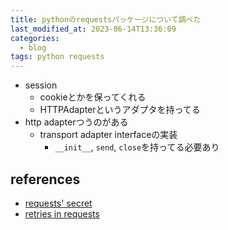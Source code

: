 ```yaml
---
title: pythonのrequestsパッケージについて調べた
last_modified_at: 2023-06-14T13:36:09
categories:
  - blog
tags: python requests
---
```


- session
  - cookieとかを保ってくれる
  - HTTPAdapterというアダプタを持ってる
- http adapterつうのがある
  - transport adapter interfaceの実装
    - `__init__`, `send`, `close`を持ってる必要あり

## references

- [requests' secret][requests' secret]
- [retries in requests][retries in requests]

<!-- link -->
[retries in requests]: https://www.coglib.com/~icordasc/blog/2014/12/retries-in-requests.html
[requests' secret]: https://laike9m.com/blog/requests-secret-pool_connections-and-pool_maxsize,89/?utm_source=pocket_saves
[writing a transport adapter]: https://lukasa.co.uk/2012/12/Writing_A_Transport_Adapter/
